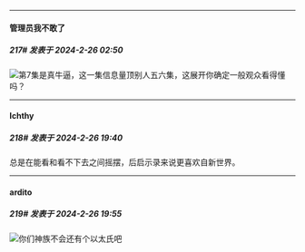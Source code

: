 ﻿
*****

####  管理员我不敢了  
##### 217#       发表于 2024-2-26 02:50

<img src="https://static.saraba1st.com/image/smiley/face2017/004.gif" referrerpolicy="no-referrer">第7集是真牛逼，这一集信息量顶别人五六集，这展开你确定一般观众看得懂吗？


*****

####  Ichthy  
##### 218#       发表于 2024-2-26 19:40

总是在能看和看不下去之间摇摆，后启示录来说更喜欢自新世界。


*****

####  ardito  
##### 219#       发表于 2024-2-26 19:55

<img src="https://static.saraba1st.com/image/smiley/face2017/245.png" referrerpolicy="no-referrer">你们神族不会还有个以太氏吧

